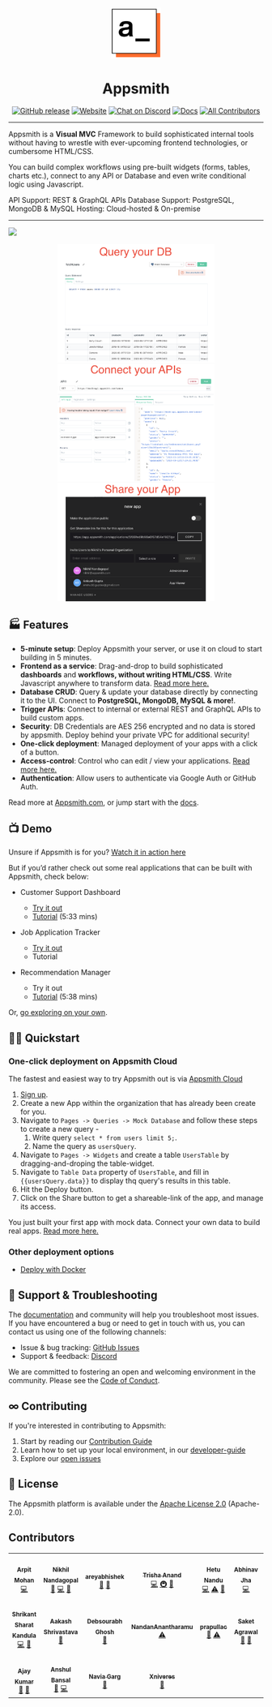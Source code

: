 <div align="center">
    <img src="https://github.com/appsmithOrg/appsmith/blob/release/static/logo-no-padding.png" alt="Appsmith.com logo" width="100"/>
    <H1>Appsmith</H1>
</div>

<div align="center">
  <p>
  
  [![GitHub release](https://img.shields.io/github/v/release/appsmithorg/appsmith.svg?logo=GitHub)](https://github.com/appsmithorg/appsmith/releases/latest) 
  [![Website](https://img.shields.io/website?url=https%3A%2F%2Fappsmith.com&logo=Appsmith)](https://appsmith.com)
  [![Chat on Discord](https://img.shields.io/badge/chat-Discord-violet?logo=discord)](https://discord.gg/rBTTVJp)
  [![Docs](https://img.shields.io/badge/docs-v1.x-brightgreen.svg?style=flat)](https://docs.appsmith.com)<!-- ALL-CONTRIBUTORS-BADGE:START - Do not remove or modify this section -->
  [![All Contributors](https://img.shields.io/badge/contributors-50+-orange.svg?style=flat-square)](#-contributors)
  <!-- ALL-CONTRIBUTORS-BADGE:END -->
  
  </p>
</div>

-----------------

Appsmith is a **Visual MVC** Framework to build sophisticated internal tools without having to wrestle with ever-upcoming frontend technologies, or cumbersome HTML/CSS. 

You can build complex workflows using pre-built widgets (forms, tables, charts etc.), connect to any API or Database and even write conditional logic using Javascript.

API Support: REST & GraphQL APIs
Database Support: PostgreSQL, MongoDB & MySQL
Hosting: Cloud-hosted & On-premise

-------------------
<img src="https://github.com/appsmithOrg/appsmith/blob/readme-v2-images/static/UI.gif">
<p align="center">
  <img src="https://github.com/appsmithOrg/appsmith/blob/readme-v2-images/static/Query2.png" width="310">
  <img src="https://github.com/appsmithOrg/appsmith/blob/readme-v2-images/static/API2.png" width="310">
  <img src="https://github.com/appsmithOrg/appsmith/blob/readme-v2-images/static/Share5.png" width="310">
</p>

## 🏭 Features

* **5-minute setup**: Deploy Appsmith your server, or use it on cloud to start building in 5 minutes.
* **Frontend as a service**: Drag-and-drop to build sophisticated **dashboards** and **workflows, without writing HTML/CSS**. Write Javascript anywhere to transform data. [Read more here.](https://docs.appsmith.com/core-concepts/building-the-ui)
* **Database CRUD**: Query & update your database directly by connecting it to the UI. Connect to **PostgreSQL, MongoDB, MySQL & more!**.
* **Trigger APIs**: Connect to internal or external REST and GraphQL APIs to build custom apps.
* **Security**: DB Credentials are AES 256 encrypted and no data is stored by appsmith. Deploy behind your private VPC for additional security!
* **One-click deployment**: Managed deployment of your apps with a click of a button.
* **Access-control**: Control who can edit / view your applications. [Read more here.](https://docs.appsmith.com/core-concepts/access-control)
* **Authentication**: Allow users to authenticate via Google Auth or GitHub Auth.

Read more at [Appsmith.com](https://www.appsmith.com/), or jump start with the [docs](https://docs.appsmith.com/).

## 📺 Demo

Unsure if Appsmith is for you? [Watch it in action here](http://bit.ly/appsmith-demo-github) 

But if you’d rather check out some real applications that can be built with Appsmith, check below:
* Customer Support Dashboard
  * [Try it out](https://bit.ly/cs-dashboard-appsmith)
  * [Tutorial](https://www.youtube.com/watch?v=-O_6OLREEzo) (5:33 mins)

* Job Application Tracker
  * [Try it out](https://bit.ly/3hbYtTi)
  * Tutorial

* Recommendation Manager
  * Try it out
  * [Tutorial](https://www.youtube.com/watch?v=GGe_5C0eqAo) (5:38 mins)

Or, [go exploring on your own](https://docs.appsmith.com/).

## 🏃‍♀️ Quickstart

### One-click deployment on Appsmith Cloud

The fastest and easiest way to try Appsmith out is via [Appsmith Cloud](https://bit.ly/appsmith-signup-github) 
1. [Sign up](https://bit.ly/appsmith-signup-github).
2. Create a new App within the organization that has already been create for you.
3. Navigate to `Pages -> Queries -> Mock Database` and follow these steps to create a new query -
    1. Write query `select * from users limit 5;`.
    2. Name the query as `usersQuery`.
4. Navigate to `Pages -> Widgets` and create a table `UsersTable` by dragging-and-droping the table-widget.
5. Navigate to `Table Data` property of `UsersTable`, and fill in `{{usersQuery.data}}` to display thq query's results in this table. 
6. Hit the Deploy button.
7. Click on the Share button to get a shareable-link of the app, and manage its access. 

You just built your first app with mock data. Connect your own data to build real apps. [Read more here.](https://docs.appsmith.com/)

### Other deployment options
* [Deploy with Docker](https://bit.ly/appsmith-docker-github)

## 📕 Support & Troubleshooting

The [documentation](https://docs.appsmith.com/) and community will help you troubleshoot most issues. If you have encountered a bug or need to get in touch with us, you can contact us using one of the following channels:

* Issue & bug tracking: [GitHub Issues](https://github.com/appsmithorg/appsmith/issues/new/choose)
* Support & feedback: [Discord](https://discord.gg/rBTTVJp)

We are committed to fostering an open and welcoming environment in the community. Please see the [Code of Conduct](CODE_OF_CONDUCT.md).

## ∞ Contributing

If you're interested in contributing to Appsmith:
1. Start by reading our [Contribution Guide](https://github.com/appsmithorg/appsmith/blob/master/CONTRIBUTING.md) 
2. Learn how to set up your local environment, in our [developer-guide](https://github.com/appsmithorg/appsmith/blob/master/contributions/CodeContributionsGuidelines.md#-setup-for-local-development)
3. Explore our [open issues](https://github.com/appsmithorg/appsmith/issues/new/choose)

## 📑 License

The Appsmith platform is available under the [Apache License 2.0](https://www.apache.org/licenses/LICENSE-2.0) (Apache-2.0).

## Contributors


<!-- ALL-CONTRIBUTORS-LIST:START - Do not remove or modify this section -->
<!-- prettier-ignore-start -->
<!-- markdownlint-disable -->
<table>
  <tr>
    <td align="center"><a href="http://arpitmohan.com"><img src="https://avatars2.githubusercontent.com/u/458946?v=4" width="100px;" alt=""/><br /><sub><b>Arpit Mohan</b></sub></a><br /><a href="https://github.com/appsmithorg/appsmith/commits?author=mohanarpit" title="Code">💻</a></td>
    <td align="center"><a href="https://github.com/Nikhil-Nandagopal"><img src="https://avatars2.githubusercontent.com/u/3897254?v=4" width="100px;" alt=""/><br /><sub><b>Nikhil Nandagopal</b></sub></a><br /><a href="https://github.com/appsmithorg/appsmith/commits?author=Nikhil-Nandagopal" title="Documentation">📖</a> <a href="https://github.com/appsmithorg/appsmith/commits?author=Nikhil-Nandagopal" title="Code">💻</a> <a href="#projectManagement-Nikhil-Nandagopal" title="Project Management">📆</a></td>
    <td align="center"><a href="https://github.com/areyabhishek"><img src="https://avatars1.githubusercontent.com/u/30255708?v=4" width="100px;" alt=""/><br /><sub><b>areyabhishek</b></sub></a><br /><a href="#ideas-areyabhishek" title="Ideas, Planning, & Feedback">🤔</a> <a href="#design-areyabhishek" title="Design">🎨</a></td>
    <td align="center"><a href="https://github.com/trishaanand"><img src="https://avatars2.githubusercontent.com/u/8403079?v=4" width="100px;" alt=""/><br /><sub><b>Trisha Anand</b></sub></a><br /><a href="https://github.com/appsmithorg/appsmith/commits?author=trishaanand" title="Code">💻</a> <a href="#infra-trishaanand" title="Infrastructure (Hosting, Build-Tools, etc)">🚇</a> <a href="#ideas-trishaanand" title="Ideas, Planning, & Feedback">🤔</a></td>
    <td align="center"><a href="https://github.com/hetunandu"><img src="https://avatars2.githubusercontent.com/u/12022471?v=4" width="100px;" alt=""/><br /><sub><b>Hetu Nandu</b></sub></a><br /><a href="https://github.com/appsmithorg/appsmith/commits?author=hetunandu" title="Code">💻</a> <a href="https://github.com/appsmithorg/appsmith/commits?author=hetunandu" title="Tests">⚠️</a> <a href="#ideas-hetunandu" title="Ideas, Planning, & Feedback">🤔</a></td>
    <td align="center"><a href="https://github.com/riodeuno"><img src="https://avatars1.githubusercontent.com/u/103687?v=4" width="100px;" alt=""/><br /><sub><b>Abhinav Jha</b></sub></a><br /><a href="https://github.com/appsmithorg/appsmith/commits?author=riodeuno" title="Code">💻</a></td>
    <td align="center"><a href="https://github.com/satbir121"><img src="https://avatars3.githubusercontent.com/u/39981226?v=4" width="100px;" alt=""/><br /><sub><b>satbir121</b></sub></a><br /><a href="https://github.com/appsmithorg/appsmith/commits?author=satbir121" title="Code">💻</a> <a href="#ideas-satbir121" title="Ideas, Planning, & Feedback">🤔</a></td>
  </tr>
  <tr>
    <td align="center"><a href="https://sharats.me"><img src="https://avatars3.githubusercontent.com/u/120119?v=4" width="100px;" alt=""/><br /><sub><b>Shrikant Sharat Kandula</b></sub></a><br /><a href="https://github.com/appsmithorg/appsmith/commits?author=sharat87" title="Code">💻</a> <a href="#plugin-sharat87" title="Plugin/utility libraries">🔌</a></td>
    <td align="center"><a href="https://github.com/aakashDesign"><img src="https://avatars2.githubusercontent.com/u/65771350?v=4" width="100px;" alt=""/><br /><sub><b>Aakash Shrivastava</b></sub></a><br /><a href="#design-aakashDesign" title="Design">🎨</a></td>
    <td align="center"><a href="https://github.com/Debsourabh"><img src="https://avatars2.githubusercontent.com/u/34486435?v=4" width="100px;" alt=""/><br /><sub><b>Debsourabh Ghosh</b></sub></a><br /><a href="#design-Debsourabh" title="Design">🎨</a></td>
    <td align="center"><a href="https://github.com/NandanAnantharamu"><img src="https://avatars1.githubusercontent.com/u/67676905?v=4" width="100px;" alt=""/><br /><sub><b>NandanAnantharamu</b></sub></a><br /><a href="https://github.com/appsmithorg/appsmith/commits?author=NandanAnantharamu" title="Tests">⚠️</a></td>
    <td align="center"><a href="https://github.com/prapullac"><img src="https://avatars3.githubusercontent.com/u/71753653?v=4" width="100px;" alt=""/><br /><sub><b>prapullac</b></sub></a><br /><a href="https://github.com/appsmithorg/appsmith/issues?q=author%3Aprapullac" title="Bug reports">🐛</a> <a href="https://github.com/appsmithorg/appsmith/commits?author=prapullac" title="Tests">⚠️</a></td>
    <td align="center"><a href="https://github.com/Saket2"><img src="https://avatars0.githubusercontent.com/u/49346036?v=4" width="100px;" alt=""/><br /><sub><b>Saket Agrawal</b></sub></a><br /><a href="https://github.com/appsmithorg/appsmith/issues?q=author%3ASaket2" title="Bug reports">🐛</a> <a href="https://github.com/appsmithorg/appsmith/commits?author=Saket2" title="Documentation">📖</a></td>
    <td align="center"><a href="https://harishkotra.me"><img src="https://avatars1.githubusercontent.com/u/4999463?v=4" width="100px;" alt=""/><br /><sub><b>Harish Kotra</b></sub></a><br /><a href="https://github.com/appsmithorg/appsmith/issues?q=author%3Aharishkotra" title="Bug reports">🐛</a></td>
  </tr>
  <tr>
    <td align="center"><a href="https://github.com/visibleajay"><img src="https://avatars0.githubusercontent.com/u/13945951?v=4" width="100px;" alt=""/><br /><sub><b>Ajay Kumar</b></sub></a><br /><a href="https://github.com/appsmithorg/appsmith/issues?q=author%3Avisibleajay" title="Bug reports">🐛</a> <a href="https://github.com/appsmithorg/appsmith/commits?author=visibleajay" title="Documentation">📖</a></td>
    <td align="center"><a href="https://github.com/akbansa"><img src="https://avatars0.githubusercontent.com/u/13042781?v=4" width="100px;" alt=""/><br /><sub><b>Anshul Bansal</b></sub></a><br /><a href="https://github.com/appsmithorg/appsmith/issues?q=author%3Aakbansa" title="Bug reports">🐛</a> <a href="https://github.com/appsmithorg/appsmith/commits?author=akbansa" title="Code">💻</a></td>
    <td align="center"><a href="https://github.com/gogetter22"><img src="https://avatars3.githubusercontent.com/u/71608910?v=4" width="100px;" alt=""/><br /><sub><b>Navia Garg</b></sub></a><br /><a href="https://github.com/appsmithorg/appsmith/issues?q=author%3Agogetter22" title="Bug reports">🐛</a></td>
    <td align="center"><a href="https://github.com/Xniveres"><img src="https://avatars0.githubusercontent.com/u/56609232?v=4" width="100px;" alt=""/><br /><sub><b>Xniveres</b></sub></a><br /><a href="https://github.com/appsmithorg/appsmith/issues?q=author%3AXniveres" title="Bug reports">🐛</a></td>
  </tr>
</table>

<!-- markdownlint-enable -->
<!-- prettier-ignore-end -->
<!-- ALL-CONTRIBUTORS-LIST:END -->

